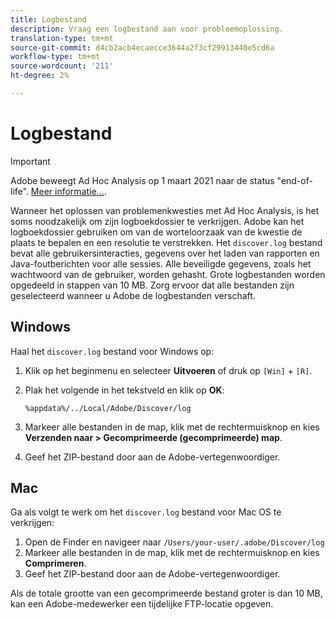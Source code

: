 ```yaml
---
title: Logbestand
description: Vraag een logbestand aan voor probleemoplossing.
translation-type: tm+mt
source-git-commit: d4cb2acb4ecaecce3644a2f3cf29913440e5cd6a
workflow-type: tm+mt
source-wordcount: '211'
ht-degree: 2%

---
```



# Logbestand

>[!IMPORTANT]
>
>Adobe beweegt Ad Hoc Analysis op 1 maart 2021 naar de status &quot;end-of-life&quot;. [Meer informatie...](https://adobe.ly/discoverworkspace).

Wanneer het oplossen van problemenkwesties met Ad Hoc Analysis, is het soms noodzakelijk om zijn logboekdossier te verkrijgen. Adobe kan het logboekdossier gebruiken om van de worteloorzaak van de kwestie de plaats te bepalen en een resolutie te verstrekken. Het `discover.log` bestand bevat alle gebruikersinteracties, gegevens over het laden van rapporten en Java-foutberichten voor alle sessies. Alle beveiligde gegevens, zoals het wachtwoord van de gebruiker, worden gehasht. Grote logbestanden worden opgedeeld in stappen van 10 MB. Zorg ervoor dat alle bestanden zijn geselecteerd wanneer u Adobe de logbestanden verschaft.

## Windows

Haal het `discover.log` bestand voor Windows op:

1. Klik op het beginmenu en selecteer **Uitvoeren** of druk op `[Win]` + `[R]`.
2. Plak het volgende in het tekstveld en klik op **OK**:

   ```text
   %appdata%/../Local/Adobe/Discover/log
   ```

3. Markeer alle bestanden in de map, klik met de rechtermuisknop en kies **Verzenden naar > Gecomprimeerde (gecomprimeerde) map**.
4. Geef het ZIP-bestand door aan de Adobe-vertegenwoordiger.

## Mac

Ga als volgt te werk om het `discover.log` bestand voor Mac OS te verkrijgen:

1. Open de Finder en navigeer naar `/Users/your-user/.adobe/Discover/log`
2. Markeer alle bestanden in de map, klik met de rechtermuisknop en kies **Comprimeren**.
3. Geef het ZIP-bestand door aan de Adobe-vertegenwoordiger.

Als de totale grootte van een gecomprimeerde bestand groter is dan 10 MB, kan een Adobe-medewerker een tijdelijke FTP-locatie opgeven.
